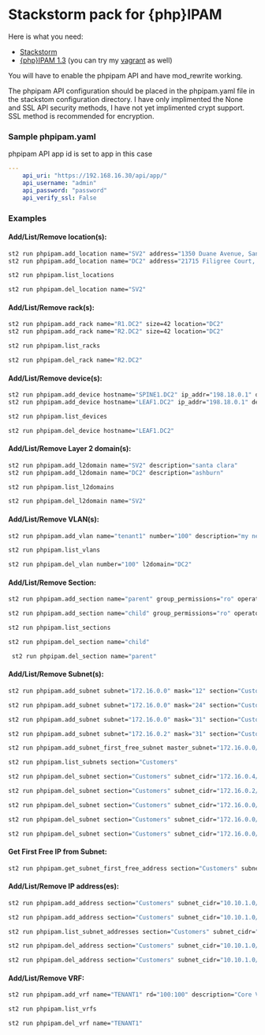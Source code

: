 Stackstorm pack for {php}IPAM
======


Here is what you need:

  - [Stackstorm](https://docs.stackstorm.com/install/index.html#installation)
  - [{php}IPAM 1.3](http://phpipam.net/documents/download-phpipam/) (you can try my [vagrant](https://github.com/efenian/phpipamvagrant) as well)

You will have to enable the phpipam API and have mod_rewrite working.

The phpipam API configuration should be placed in the phpipam.yaml file in the stackstom configuration directory.  I have only implimented the None and SSL API security methods, I have not yet implimented crypt support.  SSL method is recommended for encryption.

### Sample phpipam.yaml

phpipam API app id is set to app in this case


```yaml
---
    api_uri: "https://192.168.16.30/api/app/"
    api_username: "admin"
    api_password: "password"
    api_verify_ssl: False
```

### Examples

#### Add/List/Remove location(s):

```sh
st2 run phpipam.add_location name="SV2" address="1350 Duane Avenue, Santa Clara, CA 95054"
st2 run phpipam.add_location name="DC2" address="21715 Filigree Court, Ashburn, VA 20147"
```

```sh
st2 run phpipam.list_locations
```

```sh
st2 run phpipam.del_location name="SV2"
```

#### Add/List/Remove rack(s):

```sh
st2 run phpipam.add_rack name="R1.DC2" size=42 location="DC2"
st2 run phpipam.add_rack name="R2.DC2" size=42 location="DC2"
```

```sh
st2 run phpipam.list_racks
```

```sh
st2 run phpipam.del_rack name="R2.DC2"
```

#### Add/List/Remove device(s):

```sh
st2 run phpipam.add_device hostname="SPINE1.DC2" ip_addr="198.18.0.1" devicetype="Switch" rack="R1.DC2" rack_size="2" rack_start="41" location="DC2" sections="Customers;IPv6"
st2 run phpipam.add_device hostname="LEAF1.DC2" ip_addr="198.18.0.1" devicetype="Switch" rack="R1.DC2" rack_size="2" rack_start="39" location="DC2" sections="Customers;IPv6"
```

```sh
st2 run phpipam.list_devices
```

```sh
st2 run phpipam.del_device hostname="LEAF1.DC2"
```

#### Add/List/Remove Layer 2 domain(s):

```sh
st2 run phpipam.add_l2domain name="SV2" description="santa clara"
st2 run phpipam.add_l2domain name="DC2" description="ashburn"
```

```sh
st2 run phpipam.list_l2domains
```

```sh
st2 run phpipam.del_l2domain name="SV2"
```

#### Add/List/Remove VLAN(s):

```sh
st2 run phpipam.add_vlan name="tenant1" number="100" description="my new tenant vlan" l2domain="DC2"
```

```sh
st2 run phpipam.list_vlans
```

```sh
st2 run phpipam.del_vlan number="100" l2domain="DC2"
```

#### Add/List/Remove Section:

```sh
st2 run phpipam.add_section name="parent" group_permissions="ro" operator_permissions="rw"
```

```sh
st2 run phpipam.add_section name="child" group_permissions="ro" operator_permissions="rw" master_section="parent"
```

```sh
st2 run phpipam.list_sections
```

```sh
st2 run phpipam.del_section name="child"
```

```sh
 st2 run phpipam.del_section name="parent"
```

#### Add/List/Remove Subnet(s):

```sh
st2 run phpipam.add_subnet subnet="172.16.0.0" mask="12" section="Customers" description="RFC1918 Space" group_permissions="ro" operator_permissions="rw"
```

```sh
st2 run phpipam.add_subnet subnet="172.16.0.0" mask="24" section="Customers" description="RFC1918 Space" group_permissions="ro" operator_permissions="rw" master_subnet="172.16.0.0/12"
```

```sh
st2 run phpipam.add_subnet subnet="172.16.0.0" mask="31" section="Customers" description="RFC1918 Space" group_permissions="ro" operator_permissions="rw" master_subnet="172.16.0.0/24"
```

```sh
st2 run phpipam.add_subnet subnet="172.16.0.2" mask="31" section="Customers" description="RFC1918 Space" group_permissions="ro" operator_permissions="rw" master_subnet="172.16.0.0/24"
```

```sh
st2 run phpipam.add_subnet_first_free_subnet master_subnet="172.16.0.0/24" mask="31" section="Customers" description="RFC1918 Space" group_permissions="ro" operator_permissions="rw"
```

```sh
st2 run phpipam.list_subnets section="Customers"
```

```sh
st2 run phpipam.del_subnet section="Customers" subnet_cidr="172.16.0.4/31"
```

```sh
st2 run phpipam.del_subnet section="Customers" subnet_cidr="172.16.0.2/31"
```

```sh
st2 run phpipam.del_subnet section="Customers" subnet_cidr="172.16.0.0/31"
```

```sh
st2 run phpipam.del_subnet section="Customers" subnet_cidr="172.16.0.0/24"
```

```sh
st2 run phpipam.del_subnet section="Customers" subnet_cidr="172.16.0.0/12"
```

#### Get First Free IP from Subnet:

```sh
st2 run phpipam.get_subnet_first_free_address section="Customers" subnet_cidr="10.10.1.0/24"
```

#### Add/List/Remove IP address(es):

```sh
st2 run phpipam.add_address section="Customers" subnet_cidr="10.10.1.0/24" ip_addr="10.10.1.1" hostname="TE-1/0/1.CoreSwitch" description="TE-1/0/1" is_gateway="0" tag="Used" mac="aa:bb:cc:dd:ee:f1" owner="infra" device="CoreSwitch" note="test"
```

```sh
st2 run phpipam.add_address section="Customers" subnet_cidr="10.10.1.0/24" ip_addr="10.10.1.2" hostname="TE-1/0/2.CoreSwitch" description="TE-1/0/2" is_gateway="0" tag="Used" mac="aa:bb:cc:dd:ee:f2" owner="infra" device="CoreSwitch" note="test"
```

```sh
st2 run phpipam.list_subnet_addresses section="Customers" subnet_cidr="10.10.1.0/24"
```

```sh
st2 run phpipam.del_address section="Customers" subnet_cidr="10.10.1.0/24" ip_addr="10.10.1.1"
```

```sh
st2 run phpipam.del_address section="Customers" subnet_cidr="10.10.1.0/24" ip_addr="10.10.1.2"
```

#### Add/List/Remove VRF:

```sh
st2 run phpipam.add_vrf name="TENANT1" rd="100:100" description="Core VRF" sections="Customers;IPv6"
```

```sh
st2 run phpipam.list_vrfs
```

```sh
st2 run phpipam.del_vrf name="TENANT1"
```

